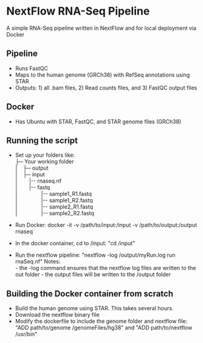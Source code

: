 # NextFlow RNA-Seq Pipeline 
A simple RNA-Seq pipeline written in NextFlow and for local deployment via Docker

## Pipeline
- Runs FastQC
- Maps to the human genome (GRCh38) with RefSeq annotations using STAR
- Outputs: 1) all .bam files, 2) Read counts files, and 3) FastQC output files

## Docker 
- Has Ubuntu with STAR, FastQC, and STAR genome files (GRCh38)

## Running the script
- Set up your folders like:<br>
├─ Your working folder<br>
|&nbsp;&nbsp;&nbsp;&nbsp;├─ output<br>
|&nbsp;&nbsp;&nbsp;&nbsp;├─ input<br>
|&nbsp;&nbsp;&nbsp;&nbsp;&nbsp;&nbsp;&nbsp;&nbsp;|-- rnaseq.nf<br>
|&nbsp;&nbsp;&nbsp;&nbsp;&nbsp;&nbsp;&nbsp;&nbsp;|-- fastq<br>
|&nbsp;&nbsp;&nbsp;&nbsp;&nbsp;&nbsp;&nbsp;&nbsp;&nbsp;&nbsp;&nbsp;&nbsp;&nbsp;&nbsp;&nbsp;&nbsp;|-- sample1_R1.fastq<br>
|&nbsp;&nbsp;&nbsp;&nbsp;&nbsp;&nbsp;&nbsp;&nbsp;&nbsp;&nbsp;&nbsp;&nbsp;&nbsp;&nbsp;&nbsp;&nbsp;|-- sample1_R2.fastq<br>
|&nbsp;&nbsp;&nbsp;&nbsp;&nbsp;&nbsp;&nbsp;&nbsp;&nbsp;&nbsp;&nbsp;&nbsp;&nbsp;&nbsp;&nbsp;&nbsp;|-- sample2_R1.fastq<br>
|&nbsp;&nbsp;&nbsp;&nbsp;&nbsp;&nbsp;&nbsp;&nbsp;&nbsp;&nbsp;&nbsp;&nbsp;&nbsp;&nbsp;&nbsp;&nbsp;|-- sample2_R2.fastq<br>

- Run Docker: docker -it -v /path/to/input:/input -v  /path/to/output:/output rnaseq
- In the docker container, cd to /input: "cd /input"
- Run the nextflow pipeline: "nextflow -log /output/myRun.log run rnaSeq.nf"
    Notes:<br> 
        - the -log command ensures that the nextflow log files are written to the out folder
        - the output files will be written to the /output folder

## Building the Docker container from scratch
- Build the human genome using STAR. This takes several hours.
- Download the nextflow binary file
- Modify the dockerfile to include the genome folder and nextflow file: "ADD path/to/genome /genomeFiles/hg38" and "ADD path/to/nextflow /usr/bin"
